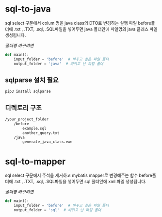 # sql-to-java

sql select 구문에서 colum 명을 java class의 DTO로 변경하는 실행 파일
before폴더에 .txt , .TXT, .sql, .SQL파일을 넣어두면
java 폴더안에 파일명의 java 클래스 파일 생성됩니다.

_폴더명 바꾸려면_

```python
def main():
    input_folder = 'before'  # 바꾸고 싶은 파일 폴더
    output_folder = 'java'  # 바뀌고 난 파일 폴더
```

## sqlparse 설치 필요

```bash
pip3 install sqlparse
```

## 디렉토리 구조

```bash
/your_project_folder
    /before
        example.sql
        another_query.txt
    /java
        generate_java_class.exe
```

# sql-to-mapper

sql select 구문에서 주석을 제거하고 mybatis mapper로 변경해주는 함수
before폴더에 .txt , .TXT, .sql, .SQL파일을 넣어두면
sql 폴더안에 xml 파일 생성됩니다.

_폴더명 바꾸려면_

```python
def main():
    input_folder = 'before'  # 바꾸고 싶은 파일 폴더
    output_folder = 'sql'  # 바뀌고 난 파일 폴더
```
